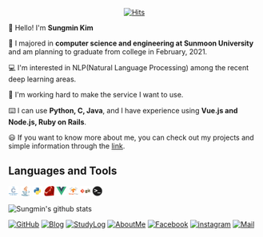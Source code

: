 <div align=center>

[![Hits](https://hits.seeyoufarm.com/api/count/incr/badge.svg?url=https://github.com/devsungmin)](https://hits.seeyoufarm.com)

</div>

👋 Hello! I'm **Sungmin Kim**

🏫 I majored in **computer science and engineering at Sunmoon University** and am planning to graduate from college in February, 2021.

💻 I'm interested in NLP(Natural Language Processing) among the recent deep learning areas.

🤔 I'm working hard to make the service I want to use.

⌨️ I can use **Python, C, Java**, and I have experience using **Vue.js and Node.js, Ruby on Rails**.

😃 If you want to know more about me, you can check out my projects and simple information through the [link](https://study.sungmin.dev/about).

<h2>Languages and Tools</h2>

<code><img height="20" src="https://raw.githubusercontent.com/github/explore/80688e429a7d4ef2fca1e82350fe8e3517d3494d/topics/c/c.png"></code>
<code><img height="20" src="https://raw.githubusercontent.com/github/explore/80688e429a7d4ef2fca1e82350fe8e3517d3494d/topics/java/java.png"></code>
<code><img height="20" src="https://raw.githubusercontent.com/github/explore/80688e429a7d4ef2fca1e82350fe8e3517d3494d/topics/python/python.png"></code>
<code><img height="20" src="https://raw.githubusercontent.com/github/explore/80688e429a7d4ef2fca1e82350fe8e3517d3494d/topics/ruby/ruby.png"></code>
<code><img height="20" src="https://raw.githubusercontent.com/github/explore/80688e429a7d4ef2fca1e82350fe8e3517d3494d/topics/vue/vue.png"></code>
<code><img height="20" src="https://raw.githubusercontent.com/github/explore/80688e429a7d4ef2fca1e82350fe8e3517d3494d/topics/tensorflow/tensorflow.png"></code>
<code><img height="20" src="https://raw.githubusercontent.com/github/explore/80688e429a7d4ef2fca1e82350fe8e3517d3494d/topics/git/git.png"></code>
<code><img height="20" src="https://raw.githubusercontent.com/github/explore/80688e429a7d4ef2fca1e82350fe8e3517d3494d/topics/terminal/terminal.png"></code>

![Sungmin's github stats](https://github-readme-stats.vercel.app/api?username=devsungmin&show_icons=true&hide_border=true)

[![GitHub](http://img.shields.io/badge/GitHub-Black?style=flat-square&logo=github&link=https://github.com/devsungmin)](https://github.com/devsungmin)
[![Blog](http://img.shields.io/badge/-My%20Blog-orange?style=flat-square&logo=Blogger&logoColor=white&link=https://blog.sungmin.dev/)](https://blog.sungmin.dev/)
[![StudyLog](http://img.shields.io/badge/-StudyLog-blue?style=flat-square&logo=Blogger&logoColor=white&link=https://study.sungmin.dev/)](https://study.sungmin.dev/)
[![AboutMe](https://img.shields.io/badge/About%20Me!-Green?style=flat-square&link=https://study.sungmin.dev/about/)](https://study.sungmin.dev/about/)
[![Facebook](https://img.shields.io/badge/facebook-1877f2?style=flat-square&logo=facebook&logoColor=white&link=https://www.facebook.com/kimsungmin.dev/)](https://www.facebook.com/kimsungmin.dev/)
[![instagram](https://img.shields.io/badge/instagram-E4405F?style=flat-square&logo=Instagram&logoColor=white&link=https://www.instagram.com/devsungmin/)](https://www.instagram.com/devsungmin/)
[![Mail](https://img.shields.io/badge/Gmail-d14836?style=flat-square&logo=Gmail&logoColor=white&link=mailto:kim@sungmin.dev)](mailto:kim@sungmin.dev)
